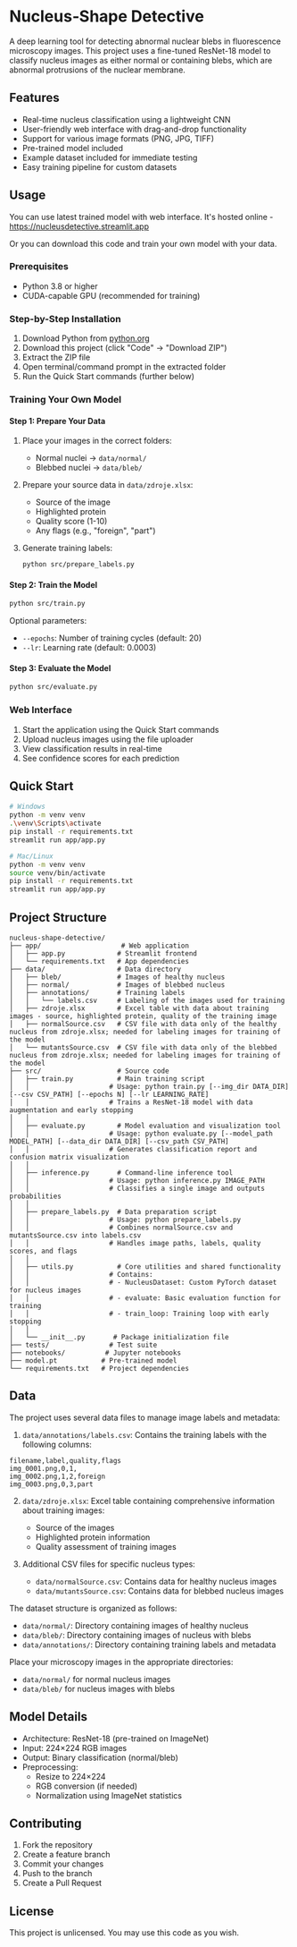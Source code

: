 # Nucleus‑Shape Detective

A deep learning tool for detecting abnormal nuclear blebs in fluorescence microscopy images. This project uses a fine-tuned ResNet-18 model to classify nucleus images as either normal or containing blebs, which are abnormal protrusions of the nuclear membrane.

## Features

- Real-time nucleus classification using a lightweight CNN
- User-friendly web interface with drag-and-drop functionality
- Support for various image formats (PNG, JPG, TIFF)
- Pre-trained model included
- Example dataset included for immediate testing
- Easy training pipeline for custom datasets

## Usage 

You can use latest trained model with web interface. It's hosted online - https://nucleusdetective.streamlit.app 

Or you can download this code and train your own model with your data.

### Prerequisites
- Python 3.8 or higher
- CUDA-capable GPU (recommended for training)

### Step-by-Step Installation
1. Download Python from [python.org](https://www.python.org/downloads/)
2. Download this project (click "Code" → "Download ZIP")
3. Extract the ZIP file
4. Open terminal/command prompt in the extracted folder
5. Run the Quick Start commands (further below)

### Training Your Own Model

#### Step 1: Prepare Your Data
1. Place your images in the correct folders:
   - Normal nuclei → `data/normal/`
   - Blebbed nuclei → `data/bleb/`

2. Prepare your source data in `data/zdroje.xlsx`:
   - Source of the image
   - Highlighted protein
   - Quality score (1-10)
   - Any flags (e.g., "foreign", "part")

3. Generate training labels:
   ```bash
   python src/prepare_labels.py
   ```

#### Step 2: Train the Model
```bash
python src/train.py
```

Optional parameters:
- `--epochs`: Number of training cycles (default: 20)
- `--lr`: Learning rate (default: 0.0003)

#### Step 3: Evaluate the Model
```bash
python src/evaluate.py
```

### Web Interface
1. Start the application using the Quick Start commands
2. Upload nucleus images using the file uploader
3. View classification results in real-time
4. See confidence scores for each prediction


## Quick Start

```bash
# Windows
python -m venv venv
.\venv\Scripts\activate
pip install -r requirements.txt
streamlit run app/app.py

# Mac/Linux
python -m venv venv
source venv/bin/activate
pip install -r requirements.txt
streamlit run app/app.py
```


## Project Structure

```
nucleus-shape-detective/
├── app/                    # Web application
│   ├── app.py             # Streamlit frontend
│   └── requirements.txt   # App dependencies
├── data/                  # Data directory
│   ├── bleb/              # Images of healthy nucleus
│   ├── normal/            # Images of blebbed nucleus
│   ├── annotations/       # Training labels
│   │   └── labels.csv     # Labeling of the images used for training 
│   ├── zdroje.xlsx        # Excel table with data about training images - source, highlighted protein, quality of the training image
│   ├── normalSource.csv   # CSV file with data only of the healthy nucleus from zdroje.xlsx; needed for labeling images for training of the model
│   └── mutantsSource.csv  # CSV file with data only of the blebbed nucleus from zdroje.xlsx; needed for labeling images for training of the model 
├── src/                   # Source code
│   ├── train.py           # Main training script
│   │                    # Usage: python train.py [--img_dir DATA_DIR] [--csv CSV_PATH] [--epochs N] [--lr LEARNING_RATE]
│   │                    # Trains a ResNet-18 model with data augmentation and early stopping
│   │
│   ├── evaluate.py        # Model evaluation and visualization tool
│   │                    # Usage: python evaluate.py [--model_path MODEL_PATH] [--data_dir DATA_DIR] [--csv_path CSV_PATH]
│   │                    # Generates classification report and confusion matrix visualization
│   │
│   ├── inference.py       # Command-line inference tool
│   │                    # Usage: python inference.py IMAGE_PATH
│   │                    # Classifies a single image and outputs probabilities
│   │
│   ├── prepare_labels.py  # Data preparation script
│   │                    # Usage: python prepare_labels.py
│   │                    # Combines normalSource.csv and mutantsSource.csv into labels.csv
│   │                    # Handles image paths, labels, quality scores, and flags
│   │
│   ├── utils.py           # Core utilities and shared functionality
│   │                    # Contains:
│   │                    # - NucleusDataset: Custom PyTorch dataset for nucleus images
│   │                    # - evaluate: Basic evaluation function for training
│   │                    # - train_loop: Training loop with early stopping
│   │
│   └── __init__.py       # Package initialization file
├── tests/               # Test suite
├── notebooks/          # Jupyter notebooks
├── model.pt           # Pre-trained model
└── requirements.txt   # Project dependencies
```

## Data

The project uses several data files to manage image labels and metadata:

1. `data/annotations/labels.csv`: Contains the training labels with the following columns:
```
filename,label,quality,flags
img_0001.png,0,1,
img_0002.png,1,2,foreign
img_0003.png,0,3,part
```

2. `data/zdroje.xlsx`: Excel table containing comprehensive information about training images:
   - Source of the images
   - Highlighted protein information
   - Quality assessment of training images

3. Additional CSV files for specific nucleus types:
   - `data/normalSource.csv`: Contains data for healthy nucleus images
   - `data/mutantsSource.csv`: Contains data for blebbed nucleus images

The dataset structure is organized as follows:
- `data/normal/`: Directory containing images of healthy nucleus
- `data/bleb/`: Directory containing images of nucleus with blebs
- `data/annotations/`: Directory containing training labels and metadata

Place your microscopy images in the appropriate directories:
- `data/normal/` for normal nucleus images
- `data/bleb/` for nucleus images with blebs

## Model Details

- Architecture: ResNet-18 (pre-trained on ImageNet)
- Input: 224×224 RGB images
- Output: Binary classification (normal/bleb)
- Preprocessing:
  - Resize to 224×224
  - RGB conversion (if needed)
  - Normalization using ImageNet statistics

## Contributing

1. Fork the repository
2. Create a feature branch
3. Commit your changes
4. Push to the branch
5. Create a Pull Request

## License

This project is unlicensed. You may use this code as you wish.
